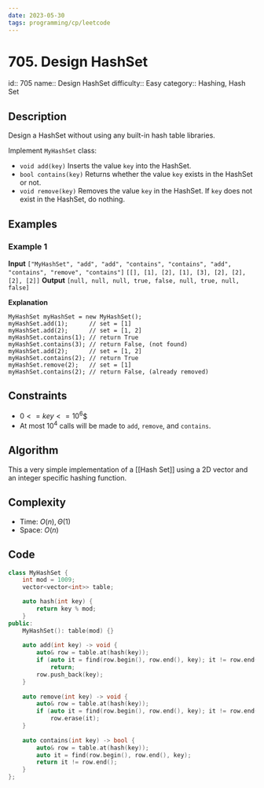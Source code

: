```yaml
---
date: 2023-05-30
tags: programming/cp/leetcode
---
```


# 705. Design HashSet 

id:: 705
name:: Design HashSet
difficulty:: Easy
category:: Hashing, Hash Set

## Description
Design a HashSet without using any built-in hash table libraries.

Implement `MyHashSet` class:
- `void add(key)` Inserts the value `key` into the HashSet.
- `bool contains(key)` Returns whether the value `key` exists in the HashSet or not.
- `void remove(key)` Removes the value `key` in the HashSet. If `key` does not exist in the HashSet, do nothing.

## Examples
### Example 1
**Input**
`["MyHashSet", "add", "add", "contains", "contains", "add", "contains", "remove", "contains"]`
`[[], [1], [2], [1], [3], [2], [2], [2], [2]]`
**Output**
`[null, null, null, true, false, null, true, null, false]`

**Explanation**
```
MyHashSet myHashSet = new MyHashSet();
myHashSet.add(1);      // set = [1]
myHashSet.add(2);      // set = [1, 2]
myHashSet.contains(1); // return True
myHashSet.contains(3); // return False, (not found)
myHashSet.add(2);      // set = [1, 2]
myHashSet.contains(2); // return True
myHashSet.remove(2);   // set = [1]
myHashSet.contains(2); // return False, (already removed)
```

## Constraints
- $0 <= key <= 10^6$$
- At most $10^4$ calls will be made to `add`, `remove`, and `contains`.

## Algorithm
This a very simple implementation of a [[Hash Set]] using a 2D vector and an integer specific hashing function.

## Complexity
- Time: $O(n), \Theta(1)$
- Space: $O(n)$

## Code
```cpp
class MyHashSet {
    int mod = 1009;
    vector<vector<int>> table;

    auto hash(int key) {
        return key % mod;
    }
public:
    MyHashSet(): table(mod) {}
    
    auto add(int key) -> void {
        auto& row = table.at(hash(key));
        if (auto it = find(row.begin(), row.end(), key); it != row.end()) 
            return;
        row.push_back(key);
    }
    
    auto remove(int key) -> void {
        auto& row = table.at(hash(key));
        if (auto it = find(row.begin(), row.end(), key); it != row.end()) 
            row.erase(it);
    }
    
    auto contains(int key) -> bool {
        auto& row = table.at(hash(key));
        auto it = find(row.begin(), row.end(), key); 
        return it != row.end();
    }
};
```